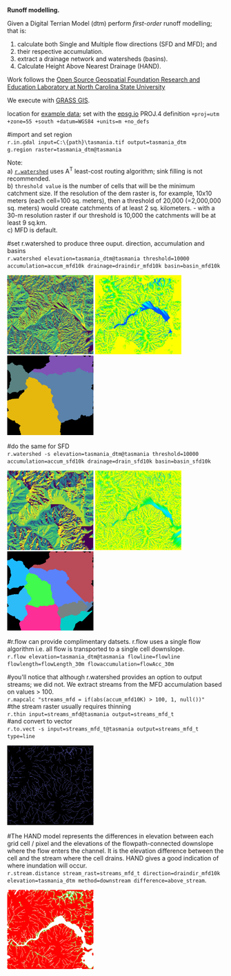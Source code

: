 **Runoff modelling.**

Given a Digital Terrian Model (dtm) perform *first-order* runoff modelling; that is:
1) calculate both Single and Multiple flow directions (SFD and MFD); and
2) their respective accumulation.
3) extract a drainage network and watersheds (basins).
4) Calculate Height Above Nearest Drainage (HAND).

Work follows the [Open Source Geospatial Foundation Research and Education Laboratory at North Carolina State University](https://ncsu-geoforall-lab.github.io/geospatial-simulations-course/)

We execute with [GRASS GIS](https://grass.osgeo.org/). 

location for [example data](https://3d.bk.tudelft.nl/courses/backup/geo1015/2019/hw/02/); set with the [epsg.io](https://epsg.io/32755) PROJ.4 definition `+proj=utm +zone=55 +south +datum=WGS84 +units=m +no_defs`

#import and set region  
`r.in.gdal input=C:\{path}\tasmania.tif output=tasmania_dtm`  
`g.region raster=tasmania_dtm@tasmania`
 
Note:  
a) [`r.watershed`](https://grass.osgeo.org/grass78/manuals/r.watershed.html) uses A<sup>T</sup> least-cost routing algorithm; sink filling is not recommended.  
b) `threshold value` is the number of cells that will be the minimum catchment size. If the resolution of the dem raster is, for example, 10x10 meters (each cell=100 sq. meters), then a threshold of 20,000 (=2,000,000 sq. meters) would create catchments of at least 2 sq. kilometers. - with a 30-m resolution raster if our threshold is 10,000 the catchments will be at least 9 sq.km.  
c) MFD is default.

#set r.watershed to produce three ouput. direction, accumulation and basins  
`r.watershed elevation=tasmania_dtm@tasmania threshold=10000 accumulation=accum_mfd10k drainage=draindir_mfd10k basin=basin_mfd10k` 

<img src="https://github.com/AdrianKriger/terrain101/blob/main/ch07/draindir_mfd10.png" width="200"/> <img src="https://github.com/AdrianKriger/terrain101/blob/main/ch07/accum_mfd10k.png" width="200"/> <img src="https://github.com/AdrianKriger/terrain101/blob/main/ch07/basin_mfd10k.png" width="200"/>

#do the same for SFD  
`r.watershed -s elevation=tasmania_dtm@tasmania threshold=10000 accumulation=accum_sfd10k drainage=drain_sfd10k basin=basin_sfd10k`

<img src="https://github.com/AdrianKriger/terrain101/blob/main/ch07/draindir_sfd10.png" width="200"/> <img src="https://github.com/AdrianKriger/terrain101/blob/main/ch07/accum_sfd10k.png" width="200"/> <img src="https://github.com/AdrianKriger/terrain101/blob/main/ch07/basin_sfd10k.png" width="200"/>

#r.flow can provide complimentary datsets. r.flow uses a single flow algorithm i.e. all flow is transported to a single cell downslope.  
`r.flow elevation=tasmania_dtm@tasmania flowline=flowline flowlength=flowLength_30m flowaccumulation=flowAcc_30m`

#you'll notice that although r.watershed provides an option to output streams; we did not. We extract streams from the MFD accumulation based on values > 100.  
`r.mapcalc "streams_mfd = if(abs(accum_mfd10K) > 100, 1, null())"`  
#the stream raster usually requires thinning  
`r.thin input=streams_mfd@tasmania output=streams_mfd_t`  
#and convert to vector  
`r.to.vect -s input=streams_mfd_t@tasmania output=streams_mfd_t type=line`

<img src="https://github.com/AdrianKriger/terrain101/blob/main/ch07/streams_mfd_t.png" width="200"/>

#The HAND model represents the differences in elevation between each grid cell / pixel and the elevations of the flowpath-connected downslope where the flow enters the channel. It is the elevation difference between the cell and the stream where the cell drains. HAND gives a good indication of where inundation will occur.  
`r.stream.distance stream_rast=streams_mfd_t direction=draindir_mfd10k elevation=tasmania_dtm method=downstream difference=above_stream`.

<img src="https://github.com/AdrianKriger/terrain101/blob/main/ch07/above_streams.png" width="200"/>
